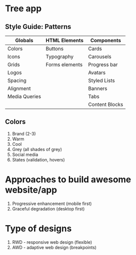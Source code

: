 # Tree app

## Style Guide: Patterns

Globals | HTML Elements | Components
---|---|---
Colors | Buttons | Cards
Icons | Typography | Carousels
Grids | Forms elements | Progress bar
Logos | | Avatars
Spacing | | Styled Lists
Alignment | | Banners
Media Queries | | Tabs
|  |  |Content Blocks

## Colors

1. Brand (2-3)
2. Warm
3. Cool
4. Grey (all shades of grey)
5. Social media
6. States (validation, hovers)

# Approaches to build awesome website/app

1. Progressive enhancement (mobile first)
2. Graceful degradation (desktop first)

# Type of designs
1. RWD - responsive web design (flexible)
2. AWD - adaptive web design (breakpoints)